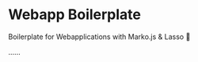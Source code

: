# Webapp Boilerplate

Boilerplate for Webapplications with Marko.js &amp; Lasso :triangular_ruler:

......
